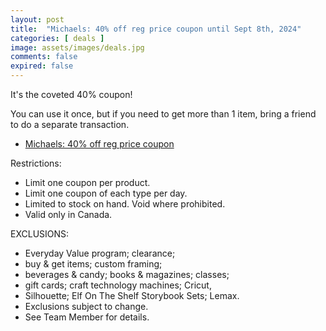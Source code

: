 ```yaml
---
layout: post
title:  "Michaels: 40% off reg price coupon until Sept 8th, 2024"
categories: [ deals ]
image: assets/images/deals.jpg
comments: false
expired: false
---
```


It's the coveted 40% coupon!

You can use it once, but if you need to get more than 1 item, bring a friend to do a separate transaction.

- [Michaels: 40% off reg price coupon](https://canada.michaels.com/en/coupons)

Restrictions:
- Limit one coupon per product.
- Limit one coupon of each type per day.
- Limited to stock on hand. Void where prohibited.
- Valid only in Canada.

EXCLUSIONS: 
- Everyday Value program; clearance;
- buy & get items; custom framing;
- beverages & candy; books & magazines; classes;
- gift cards; craft technology machines; Cricut,
- Silhouette; Elf On The Shelf Storybook Sets; Lemax. 
- Exclusions subject to change.
- See Team Member for details.


